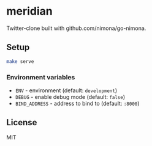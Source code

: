# meridian

Twitter-clone built with github.com/nimona/go-nimona.

## Setup

```sh
make serve
```

### Environment variables

- `ENV` - environment (default: `development`)
- `DEBUG` - enable debug mode (default: `false`)
- `BIND_ADDRESS` - address to bind to (default: `:8000`)

## License

MIT
